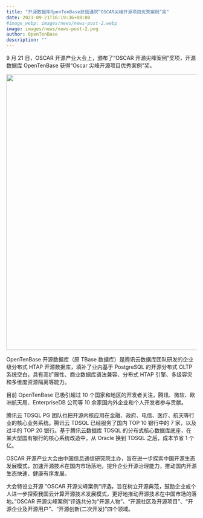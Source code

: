 ```yaml
---
title: "开源数据库OpenTenBase获信通院“OSCAR尖峰开源项目优秀案例”奖"
date: 2023-09-21T16:19:36+08:00
#image_webp: images/news/news-post-2.webp
image: images/news/news-post-2.png
author: OpenTenBase
description: ""
---
```


9 月 21 日，OSCAR 开源产业大会上，颁布了“OSCAR 开源尖峰案例”奖项，开源数据库 OpenTenBase 获得“Oscar 尖峰开源项目优秀案例”奖。

<img src=../images/news-post-2.png  width=730 /><br/>

OpenTenBase 开源数据库（原 TBase 数据库）是腾讯云数据库团队研发的企业级分布式 HTAP 开源数据库，填补了业内基于 PostgreSQL 的开源分布式 OLTP 系统空白，具有高扩展性、商业数据库语法兼容、分布式 HTAP 引擎、多级容灾和多维度资源隔离等能力。

目前 OpenTenBase 已吸引超过 10 个国家和地区的开发者关注，腾讯、微软、欧洲航天局、EnterpriseDB 公司等 10 余家国内外企业和个人开发者参与贡献。

腾讯云 TDSQL PG 团队也把开源内核应用在金融、政府、电信、医疗、航天等行业的核心业务系统。腾讯云 TDSQL 已经服务了国内 TOP 10 银行中的 7 家，以及过半的 TOP 20 银行。基于腾讯云数据库 TDSQL 的分布式核心数据库底座，在某大型国有银行的核心系统改造中，从 Oracle 换到 TDSQL 之后，成本节省 1 个亿。

OSCAR 开源产业大会由中国信息通信研究院主办，旨在进一步探索中国开源生态发展模式，加速开源技术在国内市场落地，提升企业开源治理能力，推动国内开源生态快速、健康有序发展。

大会特设立开源 ”OSCAR 开源尖峰案例“评选，旨在树立开源典范，鼓励企业或个人进一步探索我国云计算开源技术发展模式，更好地推动开源技术在中国市场的落地。”OSCAR 开源尖峰案例“评选共分为“开源人物”、“开源社区及开源项目”、“开源企业及开源用户”、“开源创新(二次开发)”四个领域。
